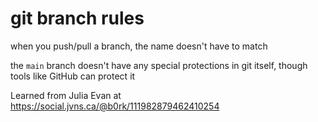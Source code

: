 # git branch rules

when you push/pull a branch, the name doesn't have to match

the `main` branch doesn't have any special protections in git itself, though tools like GitHub can protect it

Learned from Julia Evan at https://social.jvns.ca/@b0rk/111982879462410254